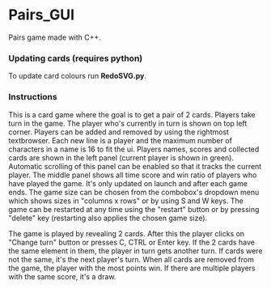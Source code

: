 # Pairs_GUI
 Pairs game made with C++.

### Updating cards (requires python)
To update card colours run **RedoSVG.py**.

### Instructions
This is a card game where the goal is to get a pair of 2 cards. Players take turn in the game.
The player who's currently in turn is shown on top left corner. Players can be added and removed by
using the rightmost textbrowser. Each new line is a player and the maximum number of characters in
a name is 16 to fit the ui. Players names, scores and collected cards are shown in the left panel
(current player is shown in green). Automatic scrolling of this panel can be enabled so that it tracks
the current player. The middle panel shows all time score and win ratio of players who have played the game.
It's only updated on launch and after each game ends. The game size can be chosen from the combobox's dropdown
menu which shows sizes in "columns x rows" or by using S and W keys. The game can be restarted at any time
using the "restart" button or by pressing "delete" key (restarting also applies the chosen game size).

The game is played by revealing 2 cards. After this the player clicks on "Change turn" button or presses
C, CTRL or Enter key. If the 2 cards have the same element in them, the player in turn gets another turn.
If cards were not the same, it's the next player's turn. When all cards are removed from the game, the player
with the most points win. If there are multiple players with the same score, it's a draw.
